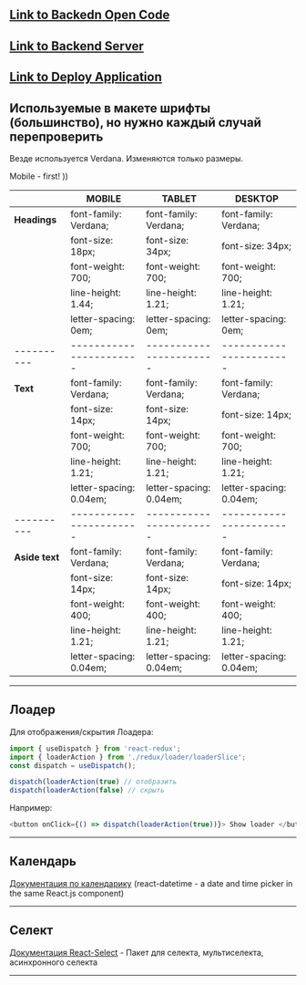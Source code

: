 ## [Link to Backedn Open Code](https://github.com/MarinaTripetska/slim-mom-back)

## [Link to Backend Server](https://slim-mom-back.herokuapp.com/api/v1)

## [Link to Deploy Application](https://team-work-goit-slim-mom.netlify.app/)

## Используемые в макете шрифты (большинство), но нужно каждый случай перепроверить

Везде используется Verdana. Изменяются только размеры.

Mobile - first! ))

|                | MOBILE                  | TABLET                  | DESKTOP                 |
| -------------- | ----------------------- | ----------------------- | ----------------------- |
| **Headings**   | font-family: Verdana;   | font-family: Verdana;   | font-family: Verdana;   |
|                | font-size: 18px;        | font-size: 34px;        | font-size: 34px;        |
|                | font-weight: 700;       | font-weight: 700;       | font-weight: 700;       |
|                | line-height: 1.44;      | line-height: 1.21;      | line-height: 1.21;      |
|                | letter-spacing: 0em;    | letter-spacing: 0em;    | letter-spacing: 0em;    |
| ----------     | ----------------------- | ----------------------- | ----------------------- |
| **Text**       | font-family: Verdana;   | font-family: Verdana;   | font-family: Verdana;   |
|                | font-size: 14px;        | font-size: 14px;        | font-size: 14px;        |
|                | font-weight: 700;       | font-weight: 700;       | font-weight: 700;       |
|                | line-height: 1.21;      | line-height: 1.21;      | line-height: 1.21;      |
|                | letter-spacing: 0.04em; | letter-spacing: 0.04em; | letter-spacing: 0.04em; |
| ----------     | ----------------------- | ----------------------- | ----------------------- |
| **Aside text** | font-family: Verdana;   | font-family: Verdana;   | font-family: Verdana;   |
|                | font-size: 14px;        | font-size: 14px;        | font-size: 14px;        |
|                | font-weight: 400;       | font-weight: 400;       | font-weight: 400;       |
|                | line-height: 1.21;      | line-height: 1.21;      | line-height: 1.21;      |
|                | letter-spacing: 0.04em; | letter-spacing: 0.04em; | letter-spacing: 0.04em; |

---

## Лоадер

Для отображения/скрытия Лоадера:

```javascript
import { useDispatch } from 'react-redux';
import { loaderAction } from './redux/loader/loaderSlice';
const dispatch = useDispatch();
```

```javascript
dispatch(loaderAction(true) // отобразить
dispatch(loaderAction(false) // скрыть
```

Например:

```javascript
<button onClick={() => dispatch(loaderAction(true))}> Show loader </button>
```

---

## Календарь

[Документация по календарику](https://github.com/arqex/react-datetime)
(react-datetime - a date and time picker in the same React.js component)

---

## Селект

[Документация React-Select](https://www.npmjs.com/package/react-select) - Пакет
для селекта, мультиселекта, асинхронного селекта

---

